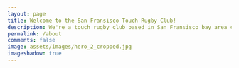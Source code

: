 ```yaml
---
layout: page
title: Welcome to the San Fransisco Touch Rugby Club!
description: We're a touch rugby club based in San Fransisco bay area catering to folks of all levels! From social pickup to playing in tournaments across the nation, we have something for all! 
permalink: /about
comments: false
image: assets/images/hero_2_cropped.jpg
imageshadow: true
---
```


